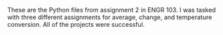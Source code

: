 These are the Python files from assignment 2 in ENGR 103. I was tasked with three different assignments for average, change, and temperature conversion. All of the projects were successful.
